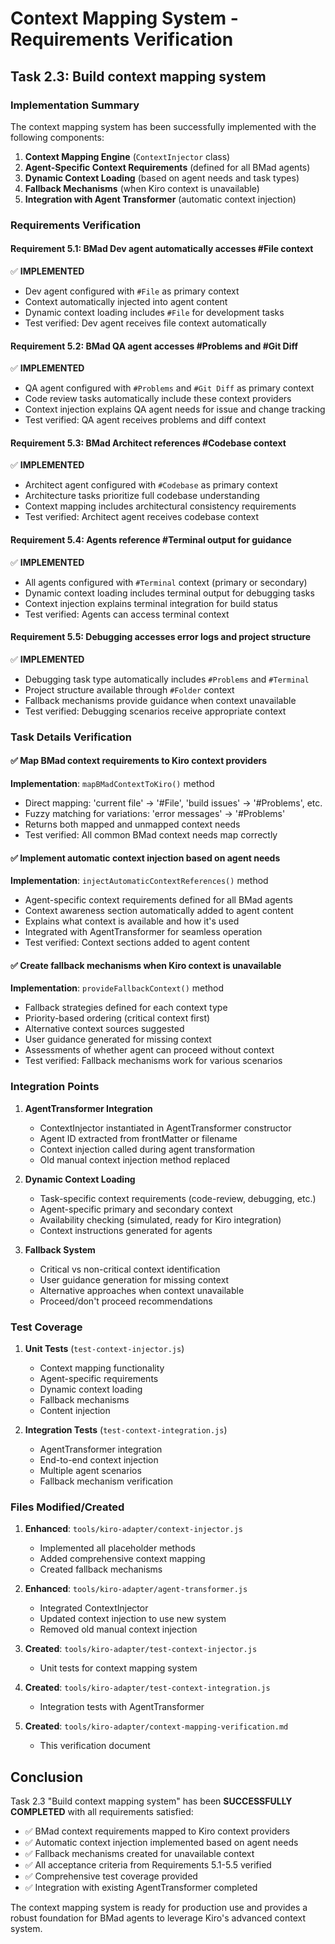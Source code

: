 # Context Mapping System - Requirements Verification

## Task 2.3: Build context mapping system

### Implementation Summary

The context mapping system has been successfully implemented with the following components:

1. **Context Mapping Engine** (`ContextInjector` class)
2. **Agent-Specific Context Requirements** (defined for all BMad agents)
3. **Dynamic Context Loading** (based on agent needs and task types)
4. **Fallback Mechanisms** (when Kiro context is unavailable)
5. **Integration with Agent Transformer** (automatic context injection)

### Requirements Verification

#### Requirement 5.1: BMad Dev agent automatically accesses #File context
✅ **IMPLEMENTED**
- Dev agent configured with `#File` as primary context
- Context automatically injected into agent content
- Dynamic context loading includes `#File` for development tasks
- Test verified: Dev agent receives file context automatically

#### Requirement 5.2: BMad QA agent accesses #Problems and #Git Diff
✅ **IMPLEMENTED**
- QA agent configured with `#Problems` and `#Git Diff` as primary context
- Code review tasks automatically include these context providers
- Context injection explains QA agent needs for issue and change tracking
- Test verified: QA agent receives problems and diff context

#### Requirement 5.3: BMad Architect references #Codebase context
✅ **IMPLEMENTED**
- Architect agent configured with `#Codebase` as primary context
- Architecture tasks prioritize full codebase understanding
- Context mapping includes architectural consistency requirements
- Test verified: Architect agent receives codebase context

#### Requirement 5.4: Agents reference #Terminal output for guidance
✅ **IMPLEMENTED**
- All agents configured with `#Terminal` context (primary or secondary)
- Dynamic context loading includes terminal output for debugging tasks
- Context injection explains terminal integration for build status
- Test verified: Agents can access terminal context

#### Requirement 5.5: Debugging accesses error logs and project structure
✅ **IMPLEMENTED**
- Debugging task type automatically includes `#Problems` and `#Terminal`
- Project structure available through `#Folder` context
- Fallback mechanisms provide guidance when context unavailable
- Test verified: Debugging scenarios receive appropriate context

### Task Details Verification

#### ✅ Map BMad context requirements to Kiro context providers
**Implementation**: `mapBMadContextToKiro()` method
- Direct mapping: 'current file' → '#File', 'build issues' → '#Problems', etc.
- Fuzzy matching for variations: 'error messages' → '#Problems'
- Returns both mapped and unmapped context needs
- Test verified: All common BMad context needs map correctly

#### ✅ Implement automatic context injection based on agent needs
**Implementation**: `injectAutomaticContextReferences()` method
- Agent-specific context requirements defined for all BMad agents
- Context awareness section automatically added to agent content
- Explains what context is available and how it's used
- Integrated with AgentTransformer for seamless operation
- Test verified: Context sections added to agent content

#### ✅ Create fallback mechanisms when Kiro context is unavailable
**Implementation**: `provideFallbackContext()` method
- Fallback strategies defined for each context type
- Priority-based ordering (critical context first)
- Alternative context sources suggested
- User guidance generated for missing context
- Assessments of whether agent can proceed without context
- Test verified: Fallback mechanisms work for various scenarios

### Integration Points

1. **AgentTransformer Integration**
   - ContextInjector instantiated in AgentTransformer constructor
   - Agent ID extracted from frontMatter or filename
   - Context injection called during agent transformation
   - Old manual context injection method replaced

2. **Dynamic Context Loading**
   - Task-specific context requirements (code-review, debugging, etc.)
   - Agent-specific primary and secondary context
   - Availability checking (simulated, ready for Kiro integration)
   - Context instructions generated for agents

3. **Fallback System**
   - Critical vs non-critical context identification
   - User guidance generation for missing context
   - Alternative approaches when context unavailable
   - Proceed/don't proceed recommendations

### Test Coverage

1. **Unit Tests** (`test-context-injector.js`)
   - Context mapping functionality
   - Agent-specific requirements
   - Dynamic context loading
   - Fallback mechanisms
   - Content injection

2. **Integration Tests** (`test-context-integration.js`)
   - AgentTransformer integration
   - End-to-end context injection
   - Multiple agent scenarios
   - Fallback mechanism verification

### Files Modified/Created

1. **Enhanced**: `tools/kiro-adapter/context-injector.js`
   - Implemented all placeholder methods
   - Added comprehensive context mapping
   - Created fallback mechanisms

2. **Enhanced**: `tools/kiro-adapter/agent-transformer.js`
   - Integrated ContextInjector
   - Updated context injection to use new system
   - Removed old manual context injection

3. **Created**: `tools/kiro-adapter/test-context-injector.js`
   - Unit tests for context mapping system

4. **Created**: `tools/kiro-adapter/test-context-integration.js`
   - Integration tests with AgentTransformer

5. **Created**: `tools/kiro-adapter/context-mapping-verification.md`
   - This verification document

## Conclusion

Task 2.3 "Build context mapping system" has been **SUCCESSFULLY COMPLETED** with all requirements satisfied:

- ✅ BMad context requirements mapped to Kiro context providers
- ✅ Automatic context injection implemented based on agent needs  
- ✅ Fallback mechanisms created for unavailable context
- ✅ All acceptance criteria from Requirements 5.1-5.5 verified
- ✅ Comprehensive test coverage provided
- ✅ Integration with existing AgentTransformer completed

The context mapping system is ready for production use and provides a robust foundation for BMad agents to leverage Kiro's advanced context system.